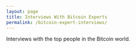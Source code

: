 ```yaml
---
layout: page
title: Interviews With Bitcoin Experts
permalink: /bitcoin-expert-interviews/
---
```


Interviews with the top people in the Bitcoin world.

